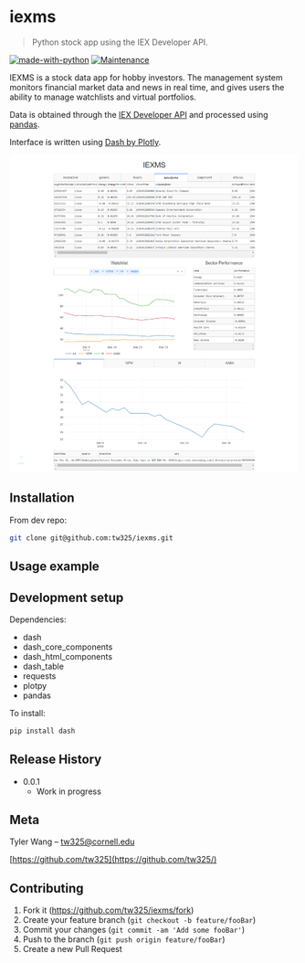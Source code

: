 # iexms
> Python stock app using the IEX Developer API.

[![made-with-python](https://img.shields.io/badge/Made%20with-Python-1f425f.svg)](https://www.python.org/)
[![Maintenance](https://img.shields.io/badge/Maintained%3F-yes-green.svg)](https://GitHub.com/Naereen/StrapDown.js/graphs/commit-activity)

IEXMS is a stock data app for hobby investors. 
The management system monitors financial market data and news in real time, 
and gives users the ability to manage watchlists and virtual portfolios. 

Data is obtained through the [IEX Developer API](https://iextrading.com/developer/)
and processed using [pandas](https://pandas.pydata.org/).

Interface is written using [Dash by Plotly](https://dash.plot.ly/).

![](iexms_1_3_19.png)

## Installation

From dev repo:
```sh
git clone git@github.com:tw325/iexms.git
```

## Usage example

## Development setup
Dependencies:
- dash
- dash_core_components
- dash_html_components
- dash_table
- requests
- plotpy
- pandas

To install:
```sh
pip install dash
```

## Release History
* 0.0.1
    * Work in progress

## Meta

Tyler Wang – tw325@cornell.edu

[https://github.com/tw325](https://github.com/tw325/)

## Contributing

1. Fork it (<https://github.com/tw325/iexms/fork>)
2. Create your feature branch (`git checkout -b feature/fooBar`)
3. Commit your changes (`git commit -am 'Add some fooBar'`)
4. Push to the branch (`git push origin feature/fooBar`)
5. Create a new Pull Request
